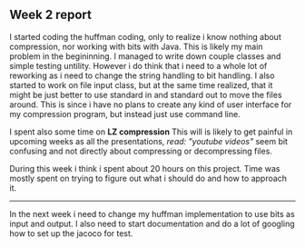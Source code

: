 ## Week 2 report ##

I started coding the huffman coding, only to realize i know nothing about compression, nor working with bits with Java.
This is likely my main problem in the begininning.
I managed to write down couple classes and simple testing untility. However i do think that i need to a whole lot of reworking as i need to change the string handling to bit handling.
I also started to work on file input class, but at the same time realized, that it might be just better to use standard in and standard out to move the files around. This is since i have no plans to create any kind of user interface for my compression program, but instead just use command line.

I spent also some time on **LZ compression** This will is likely to get painful in upcoming weeks as all the presentations, *read: "youtube videos"* seem bit confusing and not directly about compressing or decompressing files.

During this week i think i spent about 20 hours on this project. Time was mostly spent on trying to figure out what i should do and how to approach it.

***********

In the next week i need to change my huffman implementation to use bits as input and output. I also need to start documentation and do a lot of googling how to set up the jacoco for test.


